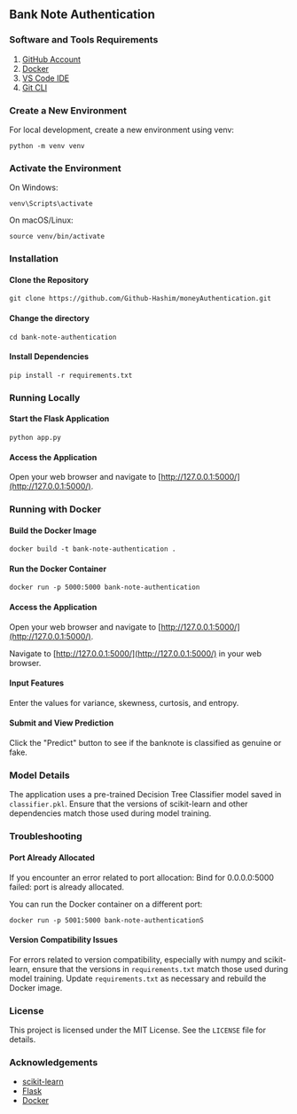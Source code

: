 ## Bank Note Authentication

### Software and Tools Requirements
1. [GitHub Account](https://github.com)
2. [Docker](https://www.docker.com/)
3. [VS Code IDE](https://code.visualstudio.com/)
4. [Git CLI](https://git-scm.com/book/en/v2/Getting-Started-The-Command-Line)

### Create a New Environment
For local development, create a new environment using venv:
```
python -m venv venv
```

### Activate the Environment
On Windows:
```
venv\Scripts\activate
```

On macOS/Linux:
```
source venv/bin/activate
```

### Installation
#### Clone the Repository
```
git clone https://github.com/Github-Hashim/moneyAuthentication.git
```
#### Change the directory
```
cd bank-note-authentication
```

#### Install Dependencies
```
pip install -r requirements.txt
```

### Running Locally
#### Start the Flask Application
```
python app.py
```

#### Access the Application

Open your web browser and navigate to [http://127.0.0.1:5000/](http://127.0.0.1:5000/).

### Running with Docker

#### Build the Docker Image
```
docker build -t bank-note-authentication .
```

#### Run the Docker Container
```
docker run -p 5000:5000 bank-note-authentication
```

#### Access the Application
Open your web browser and navigate to [http://127.0.0.1:5000/](http://127.0.0.1:5000/).

Navigate to [http://127.0.0.1:5000/](http://127.0.0.1:5000/) in your web browser.

#### Input Features
Enter the values for variance, skewness, curtosis, and entropy.

#### Submit and View Prediction
Click the "Predict" button to see if the banknote is classified as genuine or fake.

### Model Details
The application uses a pre-trained Decision Tree Classifier model saved in `classifier.pkl`. Ensure that the versions of scikit-learn and other dependencies match those used during model training.

### Troubleshooting
#### Port Already Allocated
If you encounter an error related to port allocation: 
Bind for 0.0.0.0:5000 failed: port is already allocated.

You can run the Docker container on a different port:
```
docker run -p 5001:5000 bank-note-authenticationS
```
#### Version Compatibility Issues
For errors related to version compatibility, especially with numpy and scikit-learn, ensure that the versions in `requirements.txt` match those used during model training. Update `requirements.txt` as necessary and rebuild the Docker image.

### License
This project is licensed under the MIT License. See the `LICENSE` file for details.

### Acknowledgements
- [scikit-learn](https://scikit-learn.org/)
- [Flask](https://flask.palletsprojects.com/)
- [Docker](https://www.docker.com/)
